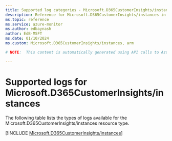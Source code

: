 ```yaml
---
title: Supported log categories - Microsoft.D365CustomerInsights/instances
description: Reference for Microsoft.D365CustomerInsights/instances in Azure Monitor Logs.
ms.topic: reference
ms.service: azure-monitor
ms.author: edbaynash
author: EdB-MSFT
ms.date: 01/10/2024
ms.custom: Microsoft.D365CustomerInsights/instances, arm

# NOTE:  This content is automatically generated using API calls to Azure. Any edits made on these files will be overwritten in the next run of the script. 

---
```





# Supported logs for Microsoft.D365CustomerInsights/instances  
The following table lists the types of logs available for the Microsoft.D365CustomerInsights/instances resource type.
  

  
[!INCLUDE [Microsoft.D365CustomerInsights/instances](./includes/microsoft-d365customerinsights-instances-logs-include.md)]  
  
  

